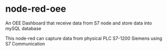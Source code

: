 # node-red-oee
An OEE Dashboard that receive data from S7 node and store data into mySQL database

This node-red can capture data from physical PLC S7-1200 Siemens using S7 Communication
